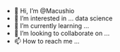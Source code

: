 - 👋 Hi, I’m @Macushio
- 👀 I’m interested in ... data science
- 🌱 I’m currently learning ... 
- 💞️ I’m looking to collaborate on ...
- 📫 How to reach me ...

<!---
Macushio/Macushio is a ✨ special ✨ repository because its `README.md` (this file) appears on your GitHub profile.
You can click the Preview link to take a look at your changes.
--->
